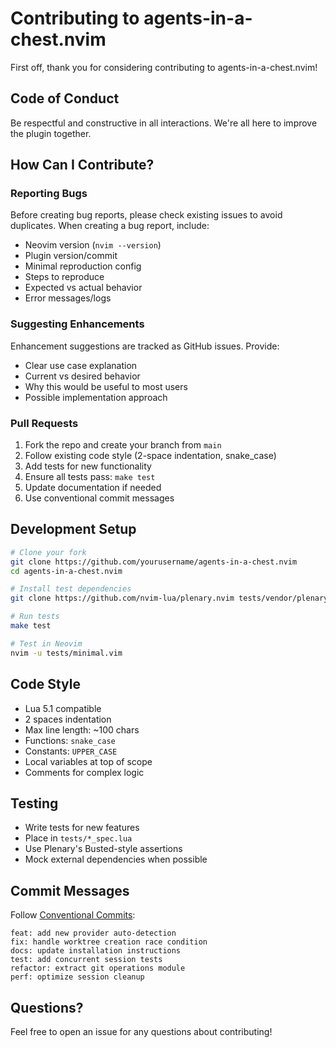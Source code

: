 # Contributing to agents-in-a-chest.nvim

First off, thank you for considering contributing to agents-in-a-chest.nvim! 

## Code of Conduct

Be respectful and constructive in all interactions. We're all here to improve the plugin together.

## How Can I Contribute?

### Reporting Bugs

Before creating bug reports, please check existing issues to avoid duplicates. When creating a bug report, include:

- Neovim version (`nvim --version`)
- Plugin version/commit
- Minimal reproduction config
- Steps to reproduce
- Expected vs actual behavior
- Error messages/logs

### Suggesting Enhancements

Enhancement suggestions are tracked as GitHub issues. Provide:

- Clear use case explanation
- Current vs desired behavior
- Why this would be useful to most users
- Possible implementation approach

### Pull Requests

1. Fork the repo and create your branch from `main`
2. Follow existing code style (2-space indentation, snake_case)
3. Add tests for new functionality
4. Ensure all tests pass: `make test`
5. Update documentation if needed
6. Use conventional commit messages

## Development Setup

```bash
# Clone your fork
git clone https://github.com/yourusername/agents-in-a-chest.nvim
cd agents-in-a-chest.nvim

# Install test dependencies
git clone https://github.com/nvim-lua/plenary.nvim tests/vendor/plenary.nvim

# Run tests
make test

# Test in Neovim
nvim -u tests/minimal.vim
```

## Code Style

- Lua 5.1 compatible
- 2 spaces indentation
- Max line length: ~100 chars
- Functions: `snake_case`
- Constants: `UPPER_CASE`
- Local variables at top of scope
- Comments for complex logic

## Testing

- Write tests for new features
- Place in `tests/*_spec.lua`
- Use Plenary's Busted-style assertions
- Mock external dependencies when possible

## Commit Messages

Follow [Conventional Commits](https://www.conventionalcommits.org/):

```
feat: add new provider auto-detection
fix: handle worktree creation race condition
docs: update installation instructions
test: add concurrent session tests
refactor: extract git operations module
perf: optimize session cleanup
```

## Questions?

Feel free to open an issue for any questions about contributing!
